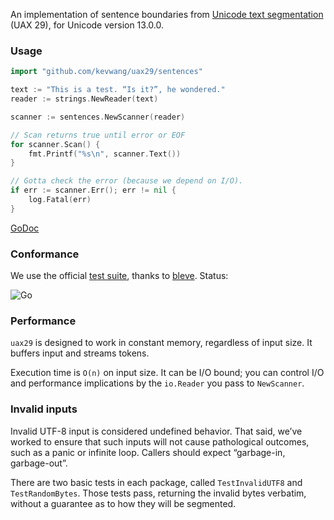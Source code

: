 An implementation of sentence boundaries from [Unicode text segmentation](https://unicode.org/reports/tr29/#Sentence_Boundaries) (UAX 29), for Unicode version 13.0.0.

### Usage

```go
import "github.com/kevwang/uax29/sentences"

text := "This is a test. “Is it?”, he wondered."
reader := strings.NewReader(text)

scanner := sentences.NewScanner(reader)

// Scan returns true until error or EOF
for scanner.Scan() {
	fmt.Printf("%s\n", scanner.Text())
}

// Gotta check the error (because we depend on I/O).
if err := scanner.Err(); err != nil {
	log.Fatal(err)
}
```

[GoDoc](https://godoc.org/github.com/kevwang/uax29/sentences)

### Conformance

We use the official [test suite](https://unicode.org/reports/tr41/tr41-26.html#Tests29), thanks to [bleve](https://github.com/blevesearch/segment/blob/master/tables_test.go). Status:

![Go](https://github.com/kevwang/uax29/workflows/Go/badge.svg)

### Performance

`uax29` is designed to work in constant memory, regardless of input size. It buffers input and streams tokens.

Execution time is `O(n)` on input size. It can be I/O bound; you can control I/O and performance implications by the `io.Reader` you pass to `NewScanner`.

### Invalid inputs

Invalid UTF-8 input is considered undefined behavior. That said, we’ve worked to ensure that such inputs will not cause pathological outcomes, such as a panic or infinite loop. Callers should expect “garbage-in, garbage-out”.

There are two basic tests in each package, called `TestInvalidUTF8` and `TestRandomBytes`. Those tests pass, returning the invalid bytes verbatim, without a guarantee as to how they will be segmented.

